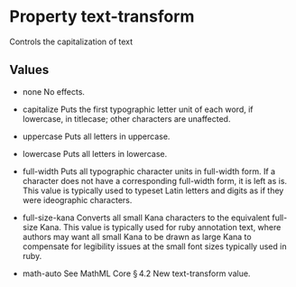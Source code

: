# Property text-transform

Controls the capitalization of text

## Values

- none
    No effects. 

- capitalize
    Puts the first typographic letter unit of each word, if lowercase, in titlecase; other characters are unaffected. 
- uppercase
    Puts all letters in uppercase. 

- lowercase
    Puts all letters in lowercase. 

- full-width
    Puts all typographic character units in full-width form. If a character does not have a corresponding full-width form, it is left as is. This value is typically used to typeset Latin letters and digits as if they were ideographic characters. 

- full-size-kana
    Converts all small Kana characters to the equivalent full-size Kana. This value is typically used for ruby annotation text, where authors may want all small Kana to be drawn as large Kana to compensate for legibility issues at the small font sizes typically used in ruby. 

- math-auto
    See MathML Core § 4.2 New text-transform value.
